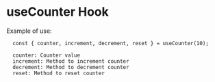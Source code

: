 # useCounter Hook

Example of use:

```
  const { counter, increment, decrement, reset } = useCounter(10);

  counter: Counter value
  increment: Method to increment counter
  decrement: Method to decrement counter
  reset: Method to reset counter

```
